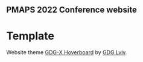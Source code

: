 ## PMAPS 2022 Conference website

# Template
Website theme [GDG-X Hoverboard](https://github.com/gdg-x/hoverboard) by [GDG Lviv](https://www.meetup.com/GDG-Lviv/).
